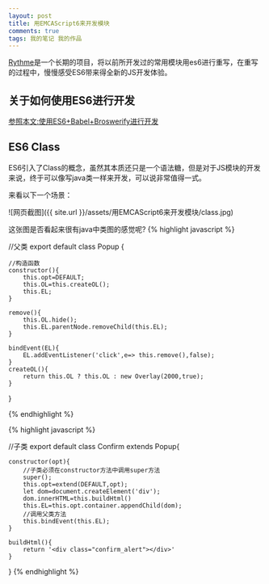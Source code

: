 ```yaml
---
layout: post
title: 用EMCAScript6来开发模块
comments: true
tags: 我的笔记 我的作品
---
```


[Rythme](https://github.com/devWayne/Rythme)是一个长期的项目，将以前所开发过的常用模块用es6进行重写，在重写的过程中，慢慢感受ES6带来得全新的JS开发体验。

## 关于如何使用ES6进行开发

[参照本文:使用ES6+Babel+Broswerify进行开发](http://kylar.cn/使用ES6+Babel+Broswerify进行开发)

## ES6 Class
ES6引入了Class的概念，虽然其本质还只是一个语法糖，但是对于JS模块的开发来说，终于可以像写java类一样来开发，可以说非常值得一式。

来看以下一个场景：   

![网页截图]({{ site.url }}/assets/用EMCAScript6来开发模块/class.jpg)

这张图是否看起来很有java中类图的感觉呢?
{% highlight javascript %}

//父类
export default class Popup {

	//构造函数
	constructor(){
		this.opt=DEFAULT;
		this.OL=this.createOL();
		this.EL;
	}

	remove(){
		this.OL.hide();
		this.EL.parentNode.removeChild(this.EL);
	}

	bindEvent(EL){
		EL.addEventListener('click',e=> this.remove(),false);	
	}
	createOL(){
		return this.OL ? this.OL : new Overlay(2000,true);
	}
}

{% endhighlight %}

{% highlight javascript %}

//子类
export default class Confirm extends Popup{

	constructor(opt){
		//子类必须在constructor方法中调用super方法
		super();
		this.opt=extend(DEFAULT,opt);
		let dom=document.createElement('div');
		dom.innerHTML=this.buildHtml()
		this.EL=this.opt.container.appendChild(dom);
		//调用父类方法
		this.bindEvent(this.EL);
	}

	buildHtml(){
		return '<div class="confirm_alert"></div>'
	}
}
{% endhighlight %}


	
